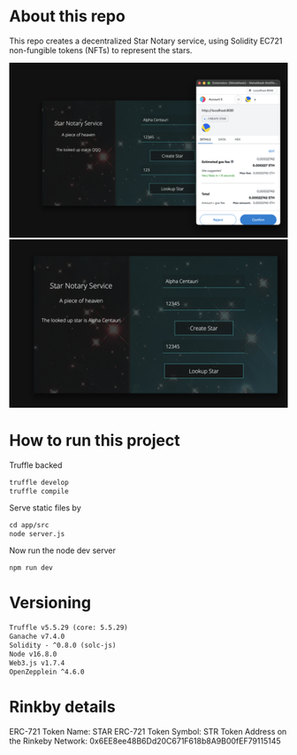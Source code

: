 # About this repo

This repo creates a decentralized Star Notary service, using Solidity EC721 non-fungible tokens (NFTs) to represent
the stars.

![Demo 1](https://github.com/lee-hodg/StarRepository/blob/master/app/src/public/demo1.png?raw=true)
![Demo 2](https://github.com/lee-hodg/StarRepository/blob/master/app/src/public/demo2.png?raw=true)

# How to run this project

Truffle backed

```
truffle develop
truffle compile
```


Serve static files by

```
cd app/src
node server.js 
```

Now run the node dev server

```
npm run dev
```

# Versioning

```
Truffle v5.5.29 (core: 5.5.29)
Ganache v7.4.0
Solidity - ^0.8.0 (solc-js)
Node v16.8.0
Web3.js v1.7.4
OpenZepplein ^4.6.0
```
# Rinkby details

 ERC-721 Token Name: STAR
 ERC-721 Token Symbol: STR
 Token Address on the Rinkeby Network: 0x6EE8ee48B6Dd20C671F618b8A9B00fEF79115145
